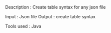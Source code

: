 Description : Create table syntax for any json file 

Input : Json file
Output : create table syntax

Tools used : Java 
